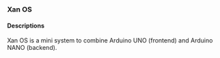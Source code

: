 ### Xan OS 

#### Descriptions 

Xan OS is a mini system to combine Arduino UNO (frontend) and Arduino NANO (backend).